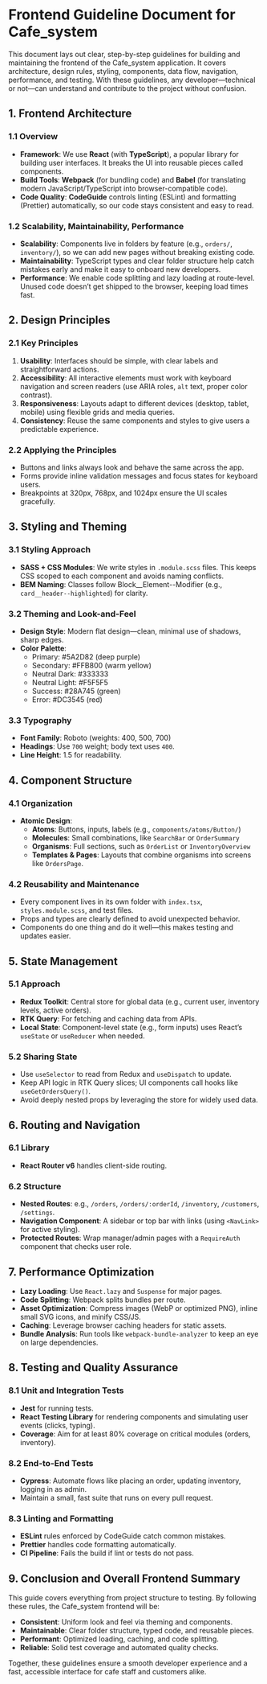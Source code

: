# Frontend Guideline Document for Cafe_system

This document lays out clear, step-by-step guidelines for building and maintaining the frontend of the Cafe_system application. It covers architecture, design rules, styling, components, data flow, navigation, performance, and testing. With these guidelines, any developer—technical or not—can understand and contribute to the project without confusion.

## 1. Frontend Architecture

### 1.1 Overview
- **Framework**: We use **React** (with **TypeScript**), a popular library for building user interfaces. It breaks the UI into reusable pieces called components.
- **Build Tools**: **Webpack** (for bundling code) and **Babel** (for translating modern JavaScript/TypeScript into browser-compatible code).
- **Code Quality**: **CodeGuide** controls linting (ESLint) and formatting (Prettier) automatically, so our code stays consistent and easy to read.

### 1.2 Scalability, Maintainability, Performance
- **Scalability**: Components live in folders by feature (e.g., `orders/`, `inventory/`), so we can add new pages without breaking existing code.
- **Maintainability**: TypeScript types and clear folder structure help catch mistakes early and make it easy to onboard new developers.
- **Performance**: We enable code splitting and lazy loading at route-level. Unused code doesn’t get shipped to the browser, keeping load times fast.

## 2. Design Principles

### 2.1 Key Principles
1. **Usability**: Interfaces should be simple, with clear labels and straightforward actions.
2. **Accessibility**: All interactive elements must work with keyboard navigation and screen readers (use ARIA roles, `alt` text, proper color contrast).
3. **Responsiveness**: Layouts adapt to different devices (desktop, tablet, mobile) using flexible grids and media queries.
4. **Consistency**: Reuse the same components and styles to give users a predictable experience.

### 2.2 Applying the Principles
- Buttons and links always look and behave the same across the app.
- Forms provide inline validation messages and focus states for keyboard users.
- Breakpoints at 320px, 768px, and 1024px ensure the UI scales gracefully.

## 3. Styling and Theming

### 3.1 Styling Approach
- **SASS + CSS Modules**: We write styles in `.module.scss` files. This keeps CSS scoped to each component and avoids naming conflicts.
- **BEM Naming**: Classes follow Block__Element--Modifier (e.g., `card__header--highlighted`) for clarity.

### 3.2 Theming and Look-and-Feel
- **Design Style**: Modern flat design—clean, minimal use of shadows, sharp edges.
- **Color Palette**:
  - Primary: #5A2D82 (deep purple)
  - Secondary: #FFB800 (warm yellow)
  - Neutral Dark: #333333
  - Neutral Light: #F5F5F5
  - Success: #28A745 (green)
  - Error: #DC3545 (red)

### 3.3 Typography
- **Font Family**: Roboto (weights: 400, 500, 700)
- **Headings**: Use `700` weight; body text uses `400`.
- **Line Height**: 1.5 for readability.

## 4. Component Structure

### 4.1 Organization
- **Atomic Design**:
  - **Atoms**: Buttons, inputs, labels (e.g., `components/atoms/Button/`)
  - **Molecules**: Small combinations, like `SearchBar` or `OrderSummary`
  - **Organisms**: Full sections, such as `OrderList` or `InventoryOverview`
  - **Templates & Pages**: Layouts that combine organisms into screens like `OrdersPage`.

### 4.2 Reusability and Maintenance
- Every component lives in its own folder with `index.tsx`, `styles.module.scss`, and test files.
- Props and types are clearly defined to avoid unexpected behavior.
- Components do one thing and do it well—this makes testing and updates easier.

## 5. State Management

### 5.1 Approach
- **Redux Toolkit**: Central store for global data (e.g., current user, inventory levels, active orders).
- **RTK Query**: For fetching and caching data from APIs.
- **Local State**: Component-level state (e.g., form inputs) uses React’s `useState` or `useReducer` when needed.

### 5.2 Sharing State
- Use `useSelector` to read from Redux and `useDispatch` to update.
- Keep API logic in RTK Query slices; UI components call hooks like `useGetOrdersQuery()`.
- Avoid deeply nested props by leveraging the store for widely used data.

## 6. Routing and Navigation

### 6.1 Library
- **React Router v6** handles client-side routing.

### 6.2 Structure
- **Nested Routes**: e.g., `/orders`, `/orders/:orderId`, `/inventory`, `/customers`, `/settings`.
- **Navigation Component**: A sidebar or top bar with links (using `<NavLink>` for active styling).
- **Protected Routes**: Wrap manager/admin pages with a `RequireAuth` component that checks user role.

## 7. Performance Optimization

- **Lazy Loading**: Use `React.lazy` and `Suspense` for major pages.
- **Code Splitting**: Webpack splits bundles per route.
- **Asset Optimization**: Compress images (WebP or optimized PNG), inline small SVG icons, and minify CSS/JS.
- **Caching**: Leverage browser caching headers for static assets.
- **Bundle Analysis**: Run tools like `webpack-bundle-analyzer` to keep an eye on large dependencies.

## 8. Testing and Quality Assurance

### 8.1 Unit and Integration Tests
- **Jest** for running tests.
- **React Testing Library** for rendering components and simulating user events (clicks, typing).
- **Coverage**: Aim for at least 80% coverage on critical modules (orders, inventory).

### 8.2 End-to-End Tests
- **Cypress**: Automate flows like placing an order, updating inventory, logging in as admin.
- Maintain a small, fast suite that runs on every pull request.

### 8.3 Linting and Formatting
- **ESLint** rules enforced by CodeGuide catch common mistakes.
- **Prettier** handles code formatting automatically.
- **CI Pipeline**: Fails the build if lint or tests do not pass.

## 9. Conclusion and Overall Frontend Summary

This guide covers everything from project structure to testing. By following these rules, the Cafe_system frontend will be:
- **Consistent**: Uniform look and feel via theming and components.
- **Maintainable**: Clear folder structure, typed code, and reusable pieces.
- **Performant**: Optimized loading, caching, and code splitting.
- **Reliable**: Solid test coverage and automated quality checks.

Together, these guidelines ensure a smooth developer experience and a fast, accessible interface for cafe staff and customers alike.
